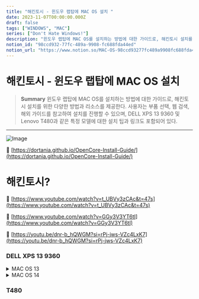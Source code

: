 ```yaml
---
title: "해킨토시 - 윈도우 랩탑에 MAC OS 설치 "
date: 2023-11-07T00:00:00.000Z
draft: false
tags: ["WINDOWS", "MAC"]
series: ["Don't Hate Windows!"]
description: "윈도우 랩탑에 MAC OS를 설치하는 방법에 대한 가이드로, 해킨토시 설치를 위한 다양한 방법과 리소스를 제공한다. 사용자는 부품 선택, 웹 검색, 해외 가이드를 참고하여 설치를 진행할 수 있으며, DELL XPS 13 9360 및 Lenovo T480과 같은 특정 모델에 대한 설치 팁과 링크도 포함되어 있다."
notion_id: "98ccd932-77fc-489a-9908-fc688fda44ed"
notion_url: "https://www.notion.so/MAC-OS-98ccd93277fc489a9908fc688fda44ed"
---
```


# 해킨토시 - 윈도우 랩탑에 MAC OS 설치 

> **Summary**
> 윈도우 랩탑에 MAC OS를 설치하는 방법에 대한 가이드로, 해킨토시 설치를 위한 다양한 방법과 리소스를 제공한다. 사용자는 부품 선택, 웹 검색, 해외 가이드를 참고하여 설치를 진행할 수 있으며, DELL XPS 13 9360 및 Lenovo T480과 같은 특정 모델에 대한 설치 팁과 링크도 포함되어 있다.

---

![Image](https://prod-files-secure.s3.us-west-2.amazonaws.com/09ccd4d5-876c-4bba-bbdf-cc77a0a11257/af536ec2-54c4-4cdf-b4fd-37b0a5e20bc6/Untitled.png?X-Amz-Algorithm=AWS4-HMAC-SHA256&X-Amz-Content-Sha256=UNSIGNED-PAYLOAD&X-Amz-Credential=ASIAZI2LB466ZA65HBVK%2F20250724%2Fus-west-2%2Fs3%2Faws4_request&X-Amz-Date=20250724T115854Z&X-Amz-Expires=3600&X-Amz-Security-Token=IQoJb3JpZ2luX2VjEAMaCXVzLXdlc3QtMiJHMEUCIQC5dEQ1b5Oxs3AupDg3x2FNLOBawNXYqRF9ojdHXEAfsAIgBDRwv%2BRDgpnNnqKgU%2FZZCahQ8sUB9DdTkPAaEARa4h4q%2FwMILBAAGgw2Mzc0MjMxODM4MDUiDBZ2hqBJ%2BVfR74b4LircAySKX6Cpw1dvNV9nowJFrFVOxwwLuZbGu3um3GjjJqKNrUYDbEkmAXxBuuFnV%2B1us%2FJiQTztVcbxBGX3N%2Bj2nz%2Fc4RXvkrKMpPLRzN4WGRfuYQff2BOmL53RaMnDAmesbqpxX05n0IwJ0z2M8rmyxAQllD4%2F%2F0THOQc4ifsOKMh25uyFIL5jNYjj4kQHZISvi5b3W8vtPKKSuwKzyoCzeEunCod5op6%2BFUa1W%2B7LRtsA2ilw%2FcCNnscfMWn%2Bh0W5xn2GhucODEfTxrYsQ5BGOnWvYjDko2APf2hi0JVZlamF31HYmMQemG%2FvRlbLDCN%2B%2F0DVAk9k5ipsG4YXLhQmIe7Ry3MD3bIHiVY0nCbezOtjAwczyFcRfz%2BEVIb2Hhwm3oh4gHuYFkoLstgZNj5I8vSbhjqUXmQce%2Bjju8UxDuMG%2BTJm5zHxCqfy9MyENdKbO%2FO7s6n%2Fd31eZvIExlVrkjWbEHdaUluFgis0APVniVfUOYeAkPjXveoFlBx2hIZpc1KJ7NYJlMvDcX9yJdw4nw5AiHlxVvOymarEa6HL0O5O44YjfVj1MJyUTtVWzNgFnE7sfJw2Ra5cOggiKR0XR2afOl9iBI85%2FtRpx%2B3XGUy0djxOiMvPhpufN6u2MP6biMQGOqUBh%2BLsrIcXioVnBlBWsU0SaRwlS%2Bpiy%2Bie1mvmsUjBTD%2FuNfuIey6XqSjqFTklF5qH%2B2dtCgcbMMasz%2FeUzBbwPPhFrF9N5l2eWsuFDbsgX65KuydMXf4p6SUvm2nDJMJsucyLbhW8azEqsBKAxftAP3fAYlrwMIvBvzA8ctca60HShZNgajieK1W%2F8Z1%2B%2BIlLkkTP9G%2F3dBEo4wTspJaEq0o5mMe0&X-Amz-Signature=564b65c5370027f71ae48646ed62742f282057dbab73bed081fad6c96773278b&X-Amz-SignedHeaders=host&x-amz-checksum-mode=ENABLED&x-id=GetObject)

🔗 [https://dortania.github.io/OpenCore-Install-Guide/](https://dortania.github.io/OpenCore-Install-Guide/)

# 해킨토시?

🔗 [https://www.youtube.com/watch?v=t_UBVy3zCAc&t=47s](https://www.youtube.com/watch?v=t_UBVy3zCAc&t=47s)

🔗 [https://www.youtube.com/watch?v=GGy3V3YT6tI](https://www.youtube.com/watch?v=GGy3V3YT6tI)

🔗 [https://youtu.be/dnr-b_hQWGM?si=rPj-jws-VZc4LxK7](https://youtu.be/dnr-b_hQWGM?si=rPj-jws-VZc4LxK7)

### DELL XPS 13 9360

<details>
<summary>MAC OS 13</summary>

🔗 [https://youtu.be/lEBk_i6on2E?si=0uv4qz5Hh72YlidY](https://youtu.be/lEBk_i6on2E?si=0uv4qz5Hh72YlidY)

🔗 [https://www.youtube.com/watch?v=Ybr4tT9rVkg](https://www.youtube.com/watch?v=Ybr4tT9rVkg)

🔗 [https://www.youtube.com/watch?v=r-o6OK8Q9hI](https://www.youtube.com/watch?v=r-o6OK8Q9hI)

</details>

<details>
<summary>MAC OS 14</summary>

🔗 [https://www.youtube.com/watch?v=BRqFtjJY9gU&t=188s](https://www.youtube.com/watch?v=BRqFtjJY9gU&t=188s)

</details>


### T480


